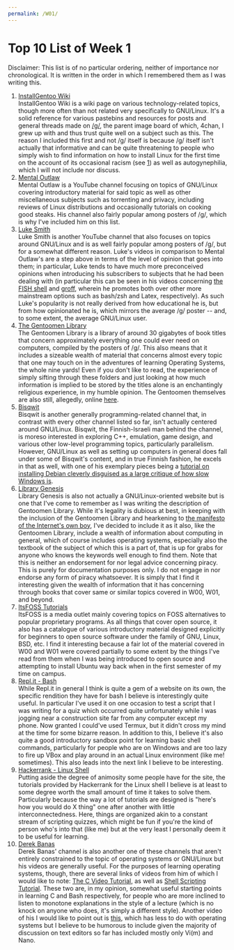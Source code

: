 ```yaml
---
permalink: /W01/
---
```


# Top 10 List of Week 1
Disclaimer: This list is of no particular ordering, neither of importance nor chronological. It is written in the order in which I remembered them as I was writing this.
1. [InstallGentoo Wiki](https://wiki.installgentoo.com/wiki/Main_Page)  
InstallGentoo Wiki is a wiki page on various technology-related topics, though more often than not related very specifically to GNU/Linux. It's a solid reference for various pastebins and resources for posts and general threads made on [/g/](https://boards.4channel.org/g/), the parent image board of which, 4chan, I grew up with and thus trust quite well on a subject such as this. The reason I included this first and not /g/ itself is because /g/ itself isn't actually that informative and can be quite threatening to people who simply wish to find information on how to install Linux for the first time on the account of its occasional racism (see [1](https://boards.4channel.org/g/catalog#s=csg)) as well as autogynephilia, which I will not include nor discuss.
2. [Mental Outlaw](https://www.youtube.com/user/MentalOutlawStudios)  
Mental Outlaw is a YouTube channel focusing on topics of GNU/Linux covering introductory material for said topic as well as other miscellaneous subjects such as torrenting and privacy, including reviews of Linux distributions and occasionally tutorials on cooking good steaks. His channel also fairly popular among posters of /g/, which is why I've included him on this list.
3. [Luke Smith](https://www.youtube.com/channel/UC2eYFnH61tmytImy1mTYvhA)  
Luke Smith is another YouTube channel that also focuses on topics around GNU/Linux and is as well fairly popular among posters of /g/, but for a somewhat different reason. Luke's videos in comparison to Mental Outlaw's are a step above in terms of the level of opinion that goes into them; in particular, Luke tends to have much more preconceived opinions when introducing his subscribers to subjects that he had been dealing with (in particular this can be seen in his videos concerning [the FISH shell](https://www.youtube.com/watch?v=C2a7jJTh3kU) and [groff](https://www.youtube.com/watch?v=w8EKH_fjmXA), wherein he promotes both over other more mainstream options such as bash/zsh and Latex, respectively). As such Luke's popularity is not really derived from how educational he is, but from how opinionated he is, which mirrors the average /g/ poster -- and, to some extent, the average GNU/Linux user.
4. [The Gentoomen Library](https://archive.org/details/TheGentoomenLibrary)  
The Gentoomen Library is a library of around 30 gigabytes of book titles that concern approximately everything one could ever need on computers, compiled by the posters of /g/. This also means that it includes a sizeable wealth of material that concerns almost every topic that one may touch on in the adventures of learning Operating Systems, the whole nine yards! Even if you don't like to read, the experience of simply sifting through these folders and just looking at how much information is implied to be stored by the titles alone is an enchantingly religious experience, in my humble opinion. The Gentoomen themselves are also still, allegedly, online [here](https://g.sicp.me).
5. [Bisqwit](https://www.youtube.com/c/Bisqwit)  
Bisqwit is another generally programming-related channel that, in contrast with every other channel listed so far, isn't actually centered around GNU/Linux. Bisqwit, the Finnish-Israeli man behind the channel, is moreso interested in exploring C++, emulation, game design, and various other low-level programming topics, particularly parallelism. However, GNU/Linux as well as setting up computers in general does fall under some of Bisqwit's content, and in true Finnish fashion, he excels in that as well, with one of his exemplary pieces being a [tutorial on installing Debian cleverly disguised as a large critique of how slow Windows is](https://www.youtube.com/watch?v=DgiQcJfTYKU).
6. [Library Genesis](http://libgen.rs)  
Library Genesis is also not actually a GNU/Linux-oriented website but is one that I've come to remember as I was writing the description of Gentoomen Library. While it's legality is dubious at best, in keeping with the inclusion of the Gentoomen Library and hearkening to [the manifesto of the Internet's own boy](https://archive.org/stream/GuerillaOpenAccessManifesto/Goamjuly2008_djvu.txt), I've decided to include it as it also, like the Gentoomen Library, include a wealth of information about computing in general, which of course includes operating systems, especially also the textbook of the subject of which this is a part of, that is up for grabs for anyone who knows the keywords well enough to find them. Note that this is neither an endorsement for nor legal advice concerning piracy. This is purely for documentation purposes only. I do not engage in nor endorse any form of piracy whatsoever. It is simply that I find it interesting given the wealth of information that it has concerning through books that cover same or similar topics covered in W00, W01, and beyond.
7. [ItsFOSS Tutorials](https://itsfoss.com/category/how-to/)  
ItsFOSS is a media outlet mainly covering topics on FOSS alternatives to popular proprietary programs. As all things that cover open source, it also has a catalogue of various introductory material designed explicitly for beginners to open source software under the family of GNU, Linux, BSD, etc. I find it interesting because a fair lot of the material covered in W00 and W01 were covered partially to some extent by the things I've read from them when I was being introduced to open source and attempting to install Ubuntu way back when in the first semester of my time on campus.
8. [Repl.it - Bash](https://repl.it/languages/bash)  
While Repl.it in general I think is quite a gem of a website on its own, the specific rendition they have for bash I believe is interestingly quite useful. In particular I've used it on one occasion to test a script that I was writing for a quiz which occurred quite unfortunately while I was jogging near a construction site far from any computer except my phone. Now granted I could've used Termux, but it didn't cross my mind at the time for some bizarre reason. In addition to this, I believe it's also quite a good introductory sandbox point for learning basic shell commands, particularly for people who are on Windows and are too lazy to fire up VBox and play around in an actual Linux environment (like me! sometimes). This also leads into the next link I believe to be interesting.
9. [Hackerrank - Linux Shell](https://www.hackerrank.com/domains/shell)  
Putting aside the degree of animosity some people have for the site, the tutorials provided by Hackerrank for the Linux shell I believe is at least to some degree worth the small amount of time it takes to solve them. Particularly because the way a lot of tutorials are designed is "here's how you would do X thing" one after another with little interconnectedness. Here, things are organized akin to  a constant stream of scripting quizzes, which might be fun if you're the kind of person who's into that (like me) but at the very least I personally deem it to be useful for learning.
10. [Derek Banas](https://www.youtube.com/channel/UCwRXb5dUK4cvsHbx-rGzSgw )  
Derek Banas' channel is also another one of these channels that aren't entirely constrained to the topic of operating systems or GNU/Linux but his videos are generally useful. For the purposes of learning operating systems, though, there are several links of videos from him of which I would like to note: [The C Video Tutorial](https://www.youtube.com/playlist?list=PLGLfVvz_LVvSaXCpKS395wbCcmsmgRea7), as well as [Shell Scripting Tutorial](https://www.youtube.com/watch?v=hwrnmQumtPw). These two are, in my opinion, somewhat useful starting points in learning C and Bash respectively, for people who are more inclined to listen to monotone explanations in the style of a lecture (which is no knock on anyone who does, it's simply a different style). Another video of his I would like to point out is [this](https://www.youtube.com/watch?v=Iagbv974GlQ), which has less to do with operating systems but I believe to be humorous to include given the majority of discussion on text editors so far has included mostly only Vi(m) and Nano.
